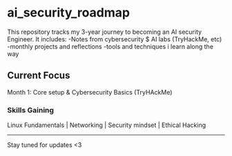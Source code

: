 # ai_security_roadmap
This repository tracks my 3-year journey to becoming an AI security Engineer.
It includes:
-Notes from cybersecurity $ AI labs (TryHackMe, etc)
-monthly projects and reflections
-tools and techniques i learn along the way

## Current Focus
Month 1: Core setup & Cybersecurity Basics (TryHAckMe)

### Skills Gaining 
Linux Fundamentals | Networking | Security mindset | Ethical Hacking

--- 
Stay tuned for updates <3

